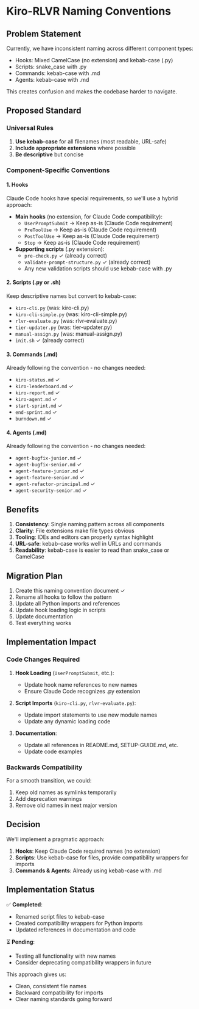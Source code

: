 # Kiro-RLVR Naming Conventions

## Problem Statement

Currently, we have inconsistent naming across different component types:
- Hooks: Mixed CamelCase (no extension) and kebab-case (.py)
- Scripts: snake_case with .py
- Commands: kebab-case with .md
- Agents: kebab-case with .md

This creates confusion and makes the codebase harder to navigate.

## Proposed Standard

### Universal Rules
1. **Use kebab-case** for all filenames (most readable, URL-safe)
2. **Include appropriate extensions** where possible
3. **Be descriptive** but concise

### Component-Specific Conventions

#### 1. Hooks
Claude Code hooks have special requirements, so we'll use a hybrid approach:
- **Main hooks** (no extension, for Claude Code compatibility):
  - `UserPromptSubmit` → Keep as-is (Claude Code requirement)
  - `PreToolUse` → Keep as-is (Claude Code requirement)
  - `PostToolUse` → Keep as-is (Claude Code requirement)  
  - `Stop` → Keep as-is (Claude Code requirement)
- **Supporting scripts** (.py extension):
  - `pre-check.py` ✓ (already correct)
  - `validate-prompt-structure.py` ✓ (already correct)
  - Any new validation scripts should use kebab-case with .py

#### 2. Scripts (.py or .sh)
Keep descriptive names but convert to kebab-case:
- `kiro-cli.py` (was: kiro-cli.py)
- `kiro-cli-simple.py` (was: kiro-cli-simple.py)
- `rlvr-evaluate.py` (was: rlvr-evaluate.py)
- `tier-updater.py` (was: tier-updater.py)
- `manual-assign.py` (was: manual-assign.py)
- `init.sh` ✓ (already correct)

#### 3. Commands (.md)
Already following the convention - no changes needed:
- `kiro-status.md` ✓
- `kiro-leaderboard.md` ✓
- `kiro-report.md` ✓
- `kiro-agent.md` ✓
- `start-sprint.md` ✓
- `end-sprint.md` ✓
- `burndown.md` ✓

#### 4. Agents (.md)
Already following the convention - no changes needed:
- `agent-bugfix-junior.md` ✓
- `agent-bugfix-senior.md` ✓
- `agent-feature-junior.md` ✓
- `agent-feature-senior.md` ✓
- `agent-refactor-principal.md` ✓
- `agent-security-senior.md` ✓

## Benefits

1. **Consistency**: Single naming pattern across all components
2. **Clarity**: File extensions make file types obvious
3. **Tooling**: IDEs and editors can properly syntax highlight
4. **URL-safe**: kebab-case works well in URLs and commands
5. **Readability**: kebab-case is easier to read than snake_case or CamelCase

## Migration Plan

1. Create this naming convention document ✓
2. Rename all hooks to follow the pattern
3. Update all Python imports and references
4. Update hook loading logic in scripts
5. Update documentation
6. Test everything works

## Implementation Impact

### Code Changes Required

1. **Hook Loading** (`UserPromptSubmit`, etc.):
   - Update hook name references to new names
   - Ensure Claude Code recognizes .py extension

2. **Script Imports** (`kiro-cli.py`, `rlvr-evaluate.py`):
   - Update import statements to use new module names
   - Update any dynamic loading code

3. **Documentation**:
   - Update all references in README.md, SETUP-GUIDE.md, etc.
   - Update code examples

### Backwards Compatibility

For a smooth transition, we could:
1. Keep old names as symlinks temporarily
2. Add deprecation warnings
3. Remove old names in next major version

## Decision

We'll implement a pragmatic approach:

1. **Hooks**: Keep Claude Code required names (no extension)
2. **Scripts**: Use kebab-case for files, provide compatibility wrappers for imports
3. **Commands & Agents**: Already using kebab-case with .md

## Implementation Status

✅ **Completed**:
- Renamed script files to kebab-case
- Created compatibility wrappers for Python imports
- Updated references in documentation and code

⏳ **Pending**:
- Testing all functionality with new names
- Consider deprecating compatibility wrappers in future

This approach gives us:
- Clean, consistent file names
- Backward compatibility for imports
- Clear naming standards going forward